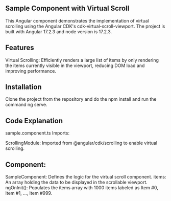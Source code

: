 
## Sample Component with Virtual Scroll
This Angular component demonstrates the implementation of virtual scrolling using the Angular CDK's cdk-virtual-scroll-viewport. The project is built with Angular 17.2.3 and node version is 17.2.3.

## Features
Virtual Scrolling: Efficiently renders a large list of items by only rendering the items currently visible in the viewport, reducing DOM load and improving performance.

## Installation
Clone the project from the repository and do the npm install and run the command ng serve.

## Code Explanation
sample.component.ts
Imports:

ScrollingModule: Imported from @angular/cdk/scrolling to enable virtual scrolling.

## Component:
SampleComponent: Defines the logic for the virtual scroll component.
items: An array holding the data to be displayed in the scrollable viewport.
ngOnInit(): Populates the items array with 1000 items labeled as Item #0, Item #1, ..., Item #999.

